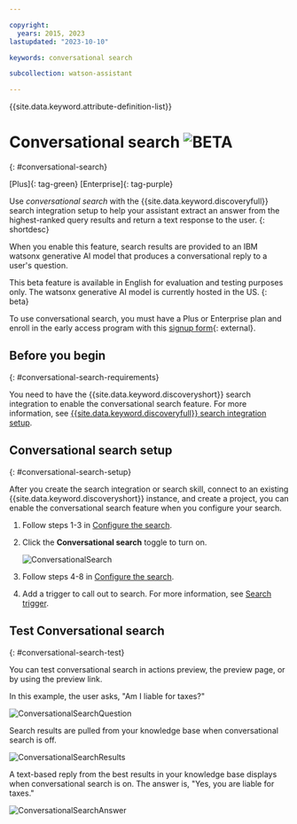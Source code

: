 ```yaml
---

copyright:
  years: 2015, 2023
lastupdated: "2023-10-10"

keywords: conversational search

subcollection: watson-assistant

---
```


{{site.data.keyword.attribute-definition-list}}

# Conversational search ![BETA](images/beta.png)
{: #conversational-search}

[Plus]{: tag-green}
[Enterprise]{: tag-purple}

Use *conversational search* with the {{site.data.keyword.discoveryfull}} search integration setup to help your assistant extract an answer from the highest-ranked query results and return a text response to the user.
{: shortdesc}

When you enable this feature, search results are provided to an IBM watsonx generative AI model that produces a conversational reply to a user's question. 

This beta feature is available in English for evaluation and testing purposes only. The watsonx generative AI model is currently hosted in the US.
{: beta}

To use conversational search, you must have a Plus or Enterprise plan and enroll in the early access program with this [signup form](https://form.asana.com/?k=U0gIIpwhM2_LY8r8LC_qDw&d=8612789739828){: external}.

## Before you begin
{: #conversational-search-requirements}

You need to have the {{site.data.keyword.discoveryshort}} search integration to enable the conversational search feature. For more information, see [{{site.data.keyword.discoveryfull}} search integration setup](/docs/watson-assistant?topic=search-add).

## Conversational search setup
{: #conversational-search-setup}

After you create the search integration or search skill, connect to an existing {{site.data.keyword.discoveryshort}} instance, and create a project, you can enable the conversational search feature when you configure your search. 

1. Follow steps 1-3 in [Configure the search](https://cloud.ibm.com/docs/watson-assistant?topic=watson-assistant-search-add#search-add-configure).

1. Click the **Conversational search** toggle to turn on.

   ![ConversationalSearch](images/convo-search-toggle-on.png)

1. Follow steps 4-8 in [Configure the search](https://cloud.ibm.com/docs/watson-assistant?topic=watson-assistant-search-add#search-add-configure).

1. Add a trigger to call out to search. For more information, see [Search trigger](/docs/watson-assistant?topic=watson-assistant-search-add#search-add-trigger).

## Test Conversational search
{: #conversational-search-test}

You can test conversational search in actions preview, the preview page, or by using the preview link.

In this example, the user asks, "Am I liable for taxes?" 

   ![ConversationalSearchQuestion](images/conversational-search-question.png)

Search results are pulled from your knowledge base when conversational search is off.

   ![ConversationalSearchResults](images/convo-search-results.png)

A text-based reply from the best results in your knowledge base displays when conversational search is on. The answer is, "Yes, you are liable for taxes." 

   ![ConversationalSearchAnswer](images/conversational-search-answer.png)

